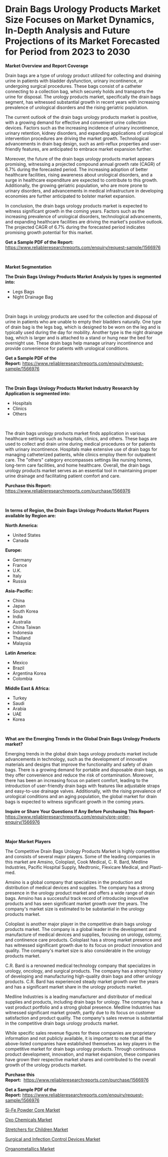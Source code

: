 <p><h1>Drain Bags Urology Products Market Size Focuses on Market Dynamics, In-Depth Analysis and Future Projections of its Market Forecasted for Period from 2023 to 2030</h1></p><p><strong>Market Overview and Report Coverage</strong></p>
<p><p>Drain bags are a type of urology product utilized for collecting and draining urine in patients with bladder dysfunction, urinary incontinence, or undergoing surgical procedures. These bags consist of a catheter connecting to a collection bag, which securely holds and transports the urine for disposal. The urology products market, specifically the drain bags segment, has witnessed substantial growth in recent years with increasing prevalence of urological disorders and the rising geriatric population.</p><p>The current outlook of the drain bags urology products market is positive, with a growing demand for effective and convenient urine collection devices. Factors such as the increasing incidence of urinary incontinence, urinary retention, kidney disorders, and expanding applications of urological intervention procedures are driving the market growth. Technological advancements in drain bag design, such as anti-reflux properties and user-friendly features, are anticipated to embrace market expansion further.</p><p>Moreover, the future of the drain bags urology products market appears promising, witnessing a projected compound annual growth rate (CAGR) of 6.7% during the forecasted period. The increasing adoption of better healthcare facilities, rising awareness about urological disorders, and a surge in healthcare expenditure are expected to contribute to this growth. Additionally, the growing geriatric population, who are more prone to urinary disorders, and advancements in medical infrastructure in developing economies are further anticipated to bolster market expansion.</p><p>In conclusion, the drain bags urology products market is expected to witness significant growth in the coming years. Factors such as the increasing prevalence of urological disorders, technological advancements, and expanding healthcare facilities are driving the market's positive outlook. The projected CAGR of 6.7% during the forecasted period indicates promising growth potential for this market.</p></p>
<p><strong>Get a Sample PDF of the Report:</strong> <a href="https://www.reliableresearchreports.com/enquiry/request-sample/1566976">https://www.reliableresearchreports.com/enquiry/request-sample/1566976</a></p>
<p>&nbsp;</p>
<p><strong>Market Segmentation</strong></p>
<p><strong>The Drain Bags Urology Products Market Analysis by types is segmented into:</strong></p>
<p><ul><li>Legs Bags</li><li>Night Drainage Bag</li></ul></p>
<p>&nbsp;</p>
<p><p>Drain bags in urology products are used for the collection and disposal of urine in patients who are unable to empty their bladders naturally. One type of drain bag is the legs bag, which is designed to be worn on the leg and is typically used during the day for mobility. Another type is the night drainage bag, which is larger and is attached to a stand or hung near the bed for overnight use. These drain bags help manage urinary incontinence and provide convenience for patients with urological conditions.</p></p>
<p><strong>Get a Sample PDF of the Report:</strong>&nbsp;<a href="https://www.reliableresearchreports.com/enquiry/request-sample/1566976">https://www.reliableresearchreports.com/enquiry/request-sample/1566976</a></p>
<p>&nbsp;</p>
<p><strong>The Drain Bags Urology Products Market Industry Research by Application is segmented into:</strong></p>
<p><ul><li>Hospitals</li><li>Clinics</li><li>Others</li></ul></p>
<p>&nbsp;</p>
<p><p>The drain bags urology products market finds application in various healthcare settings such as hospitals, clinics, and others. These bags are used to collect and drain urine during medical procedures or for patients with urinary incontinence. Hospitals make extensive use of drain bags for managing catheterized patients, while clinics employ them for outpatient care. The "others" category encompasses settings like nursing homes, long-term care facilities, and home healthcare. Overall, the drain bags urology products market serves as an essential tool in maintaining proper urine drainage and facilitating patient comfort and care.</p></p>
<p><strong>Purchase this Report:</strong>&nbsp; <a href="https://www.reliableresearchreports.com/purchase/1566976">https://www.reliableresearchreports.com/purchase/1566976</a></p>
<p>&nbsp;</p>
<p><strong>In terms of Region, the Drain Bags Urology Products Market Players available by Region are:</strong></p>
<p>
    <p> <strong> North America: </strong>
        <ul>
            <li>United States</li>
            <li>Canada</li>
        </ul>
        </p> 
    <p> <strong> Europe: </strong>
        <ul>
            <li>Germany</li>
            <li>France</li>
            <li>U.K.</li>
            <li>Italy</li>
            <li>Russia</li>
        </ul>
        </p> 
    <p> <strong> Asia-Pacific: </strong>
        <ul>
            <li>China</li>
            <li>Japan</li>
            <li>South Korea</li>
            <li>India</li>
            <li>Australia</li>
            <li>China Taiwan</li>
            <li>Indonesia</li>
            <li>Thailand</li>
            <li>Malaysia</li>
        </ul>
        </p> 
    <p> <strong> Latin America: </strong>
        <ul>
            <li>Mexico</li>
            <li>Brazil</li>
            <li>Argentina Korea</li>
            <li>Colombia</li>
        </ul>
        </p> 
    <p> <strong> Middle East & Africa: </strong>
        <ul>
            <li>Turkey</li>
            <li>Saudi</li>
            <li>Arabia</li>
            <li>UAE</li>
            <li>Korea</li>
        </ul>
    </p>
    </p>
<p>&nbsp;</p>
<p><strong>What are the Emerging Trends in the Global Drain Bags Urology Products market?</strong></p>
<p><p>Emerging trends in the global drain bags urology products market include advancements in technology, such as the development of innovative materials and designs that improve the functionality and safety of drain bags. There is a growing demand for portable and disposable drain bags, as they offer convenience and reduce the risk of contamination. Moreover, there has been an increasing focus on patient comfort, leading to the introduction of user-friendly drain bags with features like adjustable straps and easy-to-use drainage valves. Additionally, with the rising prevalence of urological conditions and an aging population, the global market for drain bags is expected to witness significant growth in the coming years.</p></p>
<p><strong>Inquire or Share Your Questions If Any Before Purchasing This Report</strong>- <a href="https://www.reliableresearchreports.com/enquiry/pre-order-enquiry/1566976">https://www.reliableresearchreports.com/enquiry/pre-order-enquiry/1566976</a></p>
<p>&nbsp;</p>
<p><strong>Major Market Players</strong></p>
<p><p>The Competitive Drain Bags Urology Products Market is highly competitive and consists of several major players. Some of the leading companies in this market are Amsino, Coloplast, Cook Medical, C. R. Bard, Medline Industries, Pacific Hospital Supply, Medtronic, Flexicare Medical, and Plasti-med.</p><p>Amsino is a global company that specializes in the production and distribution of medical devices and supplies. The company has a strong presence in the urology product market and offers a wide range of drain bags. Amsino has a successful track record of introducing innovative products and has seen significant market growth over the years. The company's market size is estimated to be substantial in the urology products market.</p><p>Coloplast is another major player in the competitive drain bags urology products market. The company is a global leader in the development and manufacture of medical devices and supplies, focusing on urology, ostomy, and continence care products. Coloplast has a strong market presence and has witnessed significant growth due to its focus on product innovation and quality. The company's market size is also considerable in the urology products market.</p><p>C.R. Bard is a renowned medical technology company that specializes in urology, oncology, and surgical products. The company has a strong history of developing and manufacturing high-quality drain bags and other urology products. C.R. Bard has experienced steady market growth over the years and has a significant market share in the urology products market.</p><p>Medline Industries is a leading manufacturer and distributor of medical supplies and products, including drain bags for urology. The company has a vast product portfolio and a strong global presence. Medline Industries has witnessed significant market growth, partly due to its focus on customer satisfaction and product quality. The company's sales revenue is substantial in the competitive drain bags urology products market.</p><p>While specific sales revenue figures for these companies are proprietary information and not publicly available, it is important to note that all the above-listed companies have established themselves as key players in the competitive market for drain bags urology products. Through continuous product development, innovation, and market expansion, these companies have grown their respective market shares and contributed to the overall growth of the urology products market.</p></p>
<p><strong>Purchase this Report:</strong>&nbsp;&nbsp;<a href="https://www.reliableresearchreports.com/purchase/1566976">https://www.reliableresearchreports.com/purchase/1566976</a></p>
<p></p>
<p><strong>Get a Sample PDF of the Report:</strong>&nbsp;<a href="https://www.reliableresearchreports.com/enquiry/request-sample/1566976">https://www.reliableresearchreports.com/enquiry/request-sample/1566976</a></p>
<p><p><a href="https://www.linkedin.com/pulse/si-fe-powder-core-market-size-share-amp-trends-analysis-report-cntue/">Si-Fe Powder Core Market</a></p><p><a href="https://medium.com/@rosaleekoss/oxo-chemicals-market-size-growth-forecast-2023-2030-8692236ac01a">Oxo Chemicals Market</a></p><p><a href="https://github.com/RoccoManning/Market-Research-Report-List-1/blob/main/stretchers-for-children-market.md">Stretchers for Children Market</a></p><p><a href="https://github.com/NorbertYates/Market-Research-Report-List-1/blob/main/surgical-and-infection-control-devices-market.md">Surgical and Infection Control Devices Market</a></p><p><a href="https://medium.com/@bethhermann2023/organometallics-market-size-growth-forecast-2023-2030-c80357977864">Organometallics Market</a></p></p>